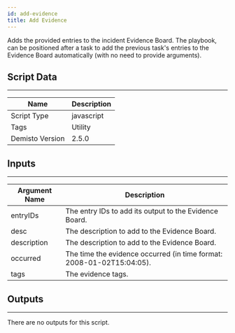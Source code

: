 ```yaml
---
id: add-evidence
title: Add Evidence
---
```


Adds the provided entries to the incident Evidence Board. The playbook, can be positioned after a task to add the previous task's entries to the Evidence Board automatically (with no need to provide arguments).

## Script Data
---

| **Name** | **Description** |
| --- | --- |
| Script Type | javascript |
| Tags | Utility |
| Demisto Version | 2.5.0 |

## Inputs
---

| **Argument Name** | **Description** |
| --- | --- |
| entryIDs | The entry IDs to add its output to the Evidence Board. |
| desc | The description to add to the Evidence Board. |
| description | The description to add to the Evidence Board. |
| occurred | The time the evidence occurred (in time format: 2008-01-02T15:04:05). |
| tags | The evidence tags. |

## Outputs
---
There are no outputs for this script.
